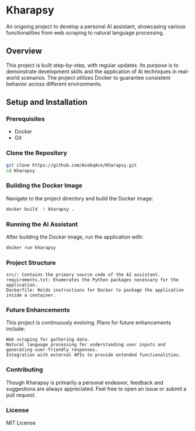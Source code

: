 # Kharapsy

An ongoing project to develop a personal AI assistant, showcasing various functionalities from web scraping to natural language processing.

## Overview

This project is built step-by-step, with regular updates. Its purpose is to demonstrate development skills and the application of AI techniques in real-world scenarios. The project utilizes Docker to guarantee consistent behavior across different environments.

## Setup and Installation

### Prerequisites

- Docker
- Git

### Clone the Repository

```bash
git clone https://github.com/AcebqAce/Kharapsy.git
cd Kharapsy

```

### Building the Docker Image

Navigate to the project directory and build the Docker image:

```bash
docker build -t kharapsy .

```

### Running the AI Assistant

After building the Docker image, run the application with:

```bash
docker run kharapsy

```

### Project Structure

    src/: Contains the primary source code of the AI assistant.
    requirements.txt: Enumerates the Python packages necessary for the application.
    Dockerfile: Holds instructions for Docker to package the application inside a container.

### Future Enhancements

This project is continuously evolving. Plans for future enhancements include:

    Web scraping for gathering data.
    Natural language processing for understanding user inputs and generating user-friendly responses.
    Integration with external APIs to provide extended functionalities.


### Contributing

Though Kharapsy is primarily a personal endeavor, feedback and suggestions are always appreciated. Feel free to open an issue or submit a pull request.


### License

MIT License
